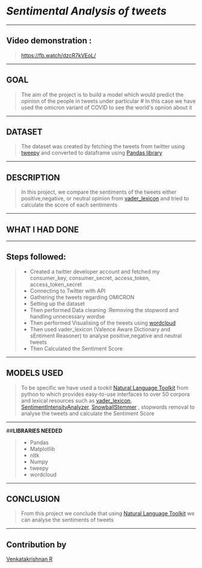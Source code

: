 # *Sentimental Analysis of tweets*
_________________________________________
## **Video demonstration :**

 > https://fb.watch/dzcR7kVEoL/
_________________________________________
## **GOAL**

>The aim of the project is to build a model which would predict the opinion of the people in tweets under particular # 
>In this case we have used the omicron variant of COVID to see the world's opnion about it
_________________________________________
## **DATASET**

>The dataset was created by fetching the tweets from twitter using [tweepy](https://docs.tweepy.org/en/stable/) and converted to dataframe using [Pandas library](https://pandas.pydata.org/docs/)

________________________________________
## **DESCRIPTION**

>In this project, we compare the sentiments of the tweets either positive,negative, or neutral opinion from [vader_lexicon](https://www.nltk.org/_modules/nltk/sentiment/vader.html)
>and tried to calculate the score of each sentiments  
_________________________________________
## **WHAT I HAD DONE**
_________________________________________
## Steps followed:
 > * Created a twitter developer account and fetched my consumer_key, consumer_secret, access_token, access_token_secret 
 > * Connecting to Twitter with API
 > * Gathering the tweets regarding OMICRON
 > * Setting up the dataset
 >  * Then performed Data cleaning :Removing the stopword and handling unnecessary wordse
 >  * Then performed Visualising of the tweets using [wordcloud](https://pypi.org/project/wordcloud/)
 >  * Then used vader_lexicon (Valence Aware Dictionary and sEntiment Reasoner) to analyse positive,negative and neutral tweets
 >  * Then Calculated the Sentiment Score

_________________________________________
## **MODELS USED**
> To be specific we have used a tookit [Natural Language Toolkit](https://www.nltk.org/#natural-language-toolkit) from python to which provides easy-to-use interfaces to over 50 corpora and lexical resources such 
> as [vader_lexicon](https://www.nltk.org/_modules/nltk/sentiment/vader.html), [SentimentIntensityAnalyzer](https://www.nltk.org/api/nltk.sentiment.html), [SnowballStemmer](https://www.nltk.org/_modules/nltk/stem/snowball.html) ,
> stopwords removal to analyse the tweets and  calculate the Sentiment Score

_________________________________________
##**LIBRARIES NEEDED**

>* Pandas
>* Matplotlib
>* nltk
>* Numpy
>* tweepy
>* wordcloud



_________________________________________
## **CONCLUSION**

>From this project we conclude that using [Natural Language Toolkit](https://www.nltk.org/#natural-language-toolkit) we can analyse the sentiments of tweets

_________________________________________
## **Contribution by**
[Venkatakrishnan R](https://github.com/Cody-coder017)

